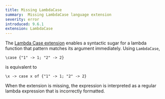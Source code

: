 ```yaml
---
title: Missing LambdaCase
summary:  Missing LambdaCase language extension
severity: error
introduced: 9.6.1
extension: LambdaCase
---
```


The [Lambda Case extension](https://ghc.gitlab.haskell.org/ghc/doc/users_guide/exts/lambda_case.html)
enables a syntactic sugar for a lambda function that pattern matches its argument immediately.
Using `LambdaCase`,
```
\case {"1" -> 1; "2" -> 2}
```
is equivalent to
```
\x -> case x of {"1" -> 1; "2" -> 2}
```

When the extension is missing, the expression is interpreted as a regular lambda expression that is incorrectly formatted.